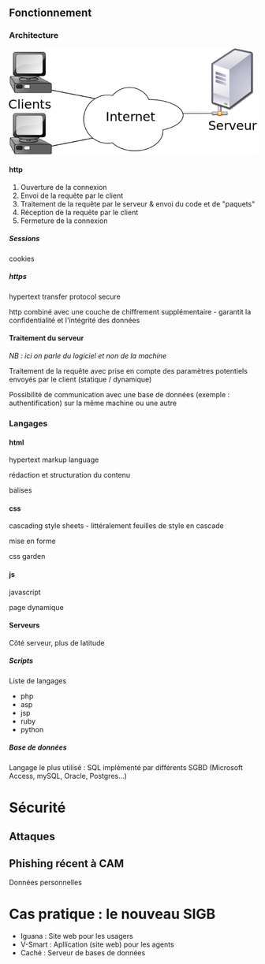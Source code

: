 ## Fonctionnement

### Architecture

![client-serveur](client-serveur.png)

#### http

1. Ouverture de la connexion
2. Envoi de la requête par le client
3. Traitement de la requête par le serveur & envoi du code et de "paquets"
4. Réception de la requête par le client
5. Fermeture de la connexion

##### Sessions

cookies

##### https

hypertext transfer protocol secure

http combiné avec une couche de chiffrement supplémentaire - garantit la confidentialité et l'intégrité des données

#### Traitement du serveur

_NB : ici on parle du logiciel et non de la machine_

Traitement de la requête avec prise en compte des paramètres potentiels envoyés par le client (statique / dynamique)

Possibilité de communication avec une base de données (exemple : authentification) sur la même machine ou une autre

### Langages

#### html

hypertext markup language

rédaction et structuration du contenu

balises

#### css

cascading style sheets - littéralement feuilles de style en cascade

mise en forme

css garden

#### js

javascript

page dynamique

#### Serveurs

Côté serveur, plus de latitude

##### Scripts

Liste de langages

* php
* asp
* jsp
* ruby
* python

##### Base de données

Langage le plus utilisé : SQL implémenté par différents SGBD (Microsoft Access, mySQL, Oracle, Postgres...)

# Sécurité

## Attaques

## Phishing récent à CAM

Données personnelles



# Cas pratique : le nouveau SIGB

* Iguana : Site web pour les usagers
* V-Smart : Apllication (site web) pour les agents
* Caché : Serveur de bases de données


